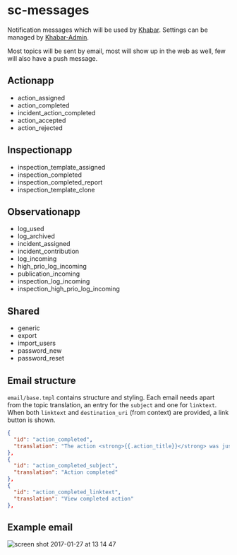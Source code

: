 # sc-messages
Notification messages which will be used by [Khabar](https://github.com/biulletind/khabar).
Settings can be managed by [Khabar-Admin](https://github.com/biulletind/khabar-admin).

Most topics will be sent by email, most will show up in the web as well, few will also have a push message.

## Actionapp
* action_assigned
* action_completed
* incident_action_completed
* action_accepted
* action_rejected

## Inspectionapp
* inspection_template_assigned
* inspection_completed
* inspection_completed_report
* inspection_template_clone

## Observationapp
* log_used
* log_archived
* incident_assigned
* incident_contribution
* log_incoming
* high_prio_log_incoming
* publication_incoming
* inspection_log_incoming
* inspection_high_prio_log_incoming

## Shared
* generic
* export
* import_users
* password_new
* password_reset

## Email structure
`email/base.tmpl` contains structure and styling.
Each email needs apart from the topic translation, an entry for the `subject` and one for `linktext`.
When both `linktext` and `destination_uri` (from context) are provided, a link button is shown.
```json
{
  "id": "action_completed",
  "translation": "The action <strong>{{.action_title}}</strong> was just completed by <strong>{{.assignee}}</strong>."
},
{
  "id": "action_completed_subject",
  "translation": "Action completed"
},
{
  "id": "action_completed_linktext",
  "translation": "View completed action"
},
```

## Example email
![screen shot 2017-01-27 at 13 14 47](https://cloud.githubusercontent.com/assets/2291242/22370833/ce31a18a-e493-11e6-91e4-6c506af05d86.png)
